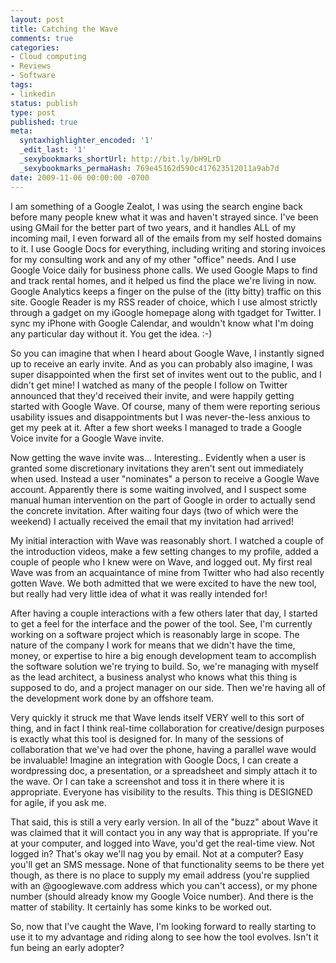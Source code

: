 ```yaml
---
layout: post
title: Catching the Wave
comments: true
categories:
- Cloud computing
- Reviews
- Software
tags:
- linkedin
status: publish
type: post
published: true
meta:
  syntaxhighlighter_encoded: '1'
  _edit_last: '1'
  _sexybookmarks_shortUrl: http://bit.ly/bH9LrD
  _sexybookmarks_permaHash: 769e45162d590c417623512011a9ab7d
date: 2009-11-06 00:00:00 -0700
---
```

I am something of a Google Zealot, I was using the search engine back before many people knew what it was and haven't strayed since.  I've been using GMail for the better part of two years, and it handles ALL of my incoming mail, I even forward all of the emails from my self hosted domains to it.  I use Google Docs for everything, including writing and storing invoices for my consulting work and any of my other "office" needs.  And I use Google Voice daily for business phone calls.  We used Google Maps to find and track rental homes, and it helped us find the place we're living in now.  Google Analytics keeps a finger on the pulse of the (itty bitty) traffic on this site.  Google Reader is my RSS reader of choice, which I use almost strictly through a gadget on my iGoogle homepage along with tgadget for Twitter.  I sync my iPhone with Google Calendar, and wouldn't know what I'm doing any particular day without it.  You get the idea.  :-)

So you can imagine that when I heard about Google Wave, I instantly signed up to receive an early invite.  And as you can probably also imagine, I was super disappointed when the first set of invites went out to the public, and I didn't get mine!  I watched as many of the people I follow on Twitter announced that they'd received their invite, and were happily getting started with Google Wave.  Of course, many of them were reporting serious usability issues and disappointments but I was never-the-less anxious to get my peek at it.  After a few short weeks I managed to trade a Google Voice invite for a Google Wave invite.

Now getting the wave invite was... Interesting..  Evidently when a user is granted some discretionary invitations they aren't sent out immediately when used.  Instead a user "nominates" a person to receive a Google Wave account.  Apparently there is some waiting involved, and I suspect some manual human intervention on the part of Google in order to actually send the concrete invitation.  After waiting four days (two of which were the weekend) I actually received the email that my invitation had arrived!

My initial interaction with Wave was reasonably short.  I watched a couple of the introduction videos, make a few setting changes to my profile, added a couple of people who I knew were on Wave, and logged out.  My first real Wave was from an acquaintance of mine from Twitter who had also recently gotten Wave.  We both admitted that we were excited to have the new tool, but really had very little idea of what it was really intended for!

After having a couple interactions with a few others later that day, I started to get a feel for the interface and the power of the tool.  See, I'm currently working on a software project which is reasonably large in scope.  The nature of the company I work for means that we didn't have the time, money, or expertise to hire a big enough development team to accomplish the software solution we're trying to build.  So, we're managing with myself as the lead architect, a business analyst who knows what this thing is supposed to do, and a project manager on our side.  Then we're having all of the development work done by an offshore team.

Very quickly it struck me that Wave lends itself VERY well to this sort of thing, and in fact I think real-time collaboration for creative/design purposes is exactly what this tool is designed for.  In many of the sessions of collaboration that we've had over the phone, having a parallel wave would be invaluable!  Imagine an integration with Google Docs, I can create a wordpressing doc, a presentation, or a spreadsheet and simply attach it to the wave.  Or I can take a screenshot and toss it in there where it is appropriate.  Everyone has visibility to the results.  This thing is DESIGNED for agile, if you ask me.

That said, this is still a very early version.  In all of the "buzz" about Wave it was claimed that it will contact you in any way that is appropriate.  If you're at your computer, and logged into Wave, you'd get the real-time view.  Not logged in?  That's okay we'll nag you by email.  Not at a computer?  Easy you'll get an SMS message.  None of that functionality seems to be there yet though, as there is no place to supply my email address (you're supplied with an @googlewave.com address which you can't access), or my phone number (should already know my Google Voice number).  And there is the matter of stability.  It certainly has some kinks to be worked out.

So, now that I've caught the Wave, I'm looking forward to really starting to use it to my advantage and riding along to see how the tool evolves.  Isn't it fun being an early adopter?
